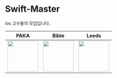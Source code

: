 # Swift-Master

ios 고수들의 모임입니다.

| PAKA | Bible | Leeds |
| :--: | :--: | :--: |
| [<img src="https://avatars.githubusercontent.com/u/116094622?s=400&u=fd60d04a8d6295af1dc57aeb165949af6d5acd91&v=4" width="100">](https://github.com/AKAPUCH) | [<img src="https://avatars.githubusercontent.com/u/59015538?v=4" width="100">](https://github.com/OpenBible3438) | [<img src="https://avatars.githubusercontent.com/u/122095401?v=4" width="100">](https://github.com/Jung2un) |
